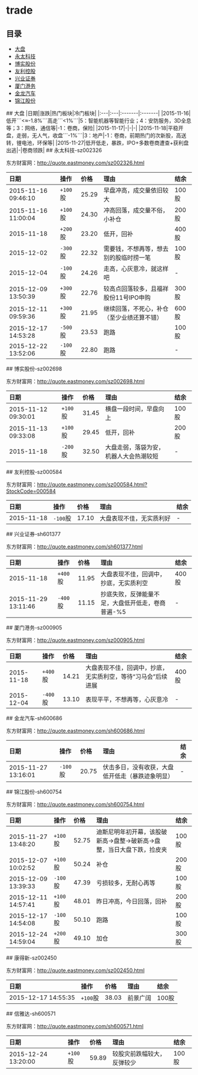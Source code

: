 # trade

## 目录
* [大盘](#dp)
* [永太科技](#sz002326)
* [博实股份](#sz002698)
* [友利控股](#sz000584)
* [兴业证券](#sh601377)
* [厦门港务](#sz000905)
* [金龙汽车](#sh600686)
* [锦江股份](#sh600754)

<a name="dp" />
## 大盘
|日期|涨跌|热门板块|冷门板块|
|:---|:---|:-------|:-------|
|2015-11-16|低开```<≈-1.8%```高走```<1%```|5：智能机器等智能行业；4：安防服务，3D全息等；3：网络，通信等|-1：卷商，保险|   
|2015-11-17|-|-|-|
|2015-11-18|平稳开盘，走弱，无人气，收盘```-1%```|3：地产|-1：卷商，前期热门的次新股，高送转，锂电池，环保等|
|2015-11-27|低开低走，暴跌，IPO+多数卷商遭查+获利盘出逃|-|卷商领跌|

<a name="sz002326" />
## 永太科技-sz002326

东方财富网：http://quote.eastmoney.com/sz002326.html   

|日期|操作|价格|理由|结余|
|:---|:---|:---|:---|:---|
|2015-11-16 09:46:10|```+100```股|25.29|早盘冲高，成交量依旧较大|100股|
|2015-11-16 11:00:04|```+100```股|24.30|冲高回落，成交量不俗，小补仓|200股|
|2015-11-18|```+200```股|23.20|低开，回补|400股|
|2015-12-02|```-300```股|22.32|需要钱，不想再等，想去别的股临时捞一笔|100股|
|2015-12-04|```-100```股|24.26|走高，心灰意冷，就这样吧|-|
|2015-12-09 13:50:39|```+300```股|22.76|较高点回落较多，且福祥股份11号IPO申购|300股|
|2015-12-11 09:59:36|```+300```股|21.95|继续回落，不死心，补仓（至少业绩还算不错）|600股|
|2015-12-17 14:53:28|```-500```股|23.53|跑路|100股|
|2015-12-22 13:52:06|```-100```股|22.80|跑路|-|


<a name="sz002698" />
## 博实股份-sz002698

东方财富网：http://quote.eastmoney.com/sz002698.html   

|日期|操作|价格|理由|结余|
|:---|:---|:---|:---|:---|
|2015-11-12 09:30:01|```+100```股|31.45|横盘一段时间，早盘向上|100股|
|2015-11-13 09:33:08|```+100```股|29.45|低开，回补|200股|
|2015-11-18|```-200```股|32.50|大盘走弱，落袋为安，机器人大会热潮较短|-|

<a name="sz000584" />
## 友利控股-sz000584

东方财富网：http://quote.eastmoney.com/sz000584.html?StockCode=000584   

|日期|操作|价格|理由|结余|
|:---|:---|:---|:---|:---|
|2015-11-18|```-100```股|17.10|大盘表现不佳，无实质利好|-|

<a name="sh601377" />
## 兴业证券-sh601377

东方财富网：http://quote.eastmoney.com/sh601377.html

|日期|操作|价格|理由|结余|
|:---|:---|:---|:---|:---|
|2015-11-18|```+400```股|11.95|大盘表现不佳，回调中，抄底，无实质利空|400股|
|2015-11-29 13:11:46|```-400```股|11.15|抄底失败，反弹能量不足，大盘低开低走，卷商普遍-%5|-|

<a name="sz000905" />
## 厦门港务-sz000905

东方财富网：http://quote.eastmoney.com/sz000905.html

|日期|操作|价格|理由|结余|
|:---|:---|:---|:---|:---|
|2015-11-18|```+400```股|14.21|大盘表现不佳，回调中，抄底，无实质利空，等待“习马会”后续进展|400股|
|2015-12-04|```-400```股|13.10|表现平平，不想再等，心灰意冷|-|

<a name="sh600686" />
## 金龙汽车-sh600686

东方财富网：http://quote.eastmoney.com/sh600686.html   

|日期|操作|价格|理由|结余|
|:---|:---|:---|:---|:---|
|2015-11-27 13:16:01|```-100```股|20.75|伏击多日，没有收获，大盘低开低走（暴跌迹象明显）|-|   

<a name="sh600754" />
## 锦江股份-sh600754

东方财富网：http://quote.eastmoney.com/sh600754.html   

|日期|操作|价格|理由|结余|
|:---|:---|:---|:---|:---|
|2015-11-27 13:48:20|```+100```股|52.75|迪斯尼明年初开幕，该股破新高->盘整->破新高->盘整，当日大盘下跌，捡皮夹|100股|
|2015-12-07 10:02:52|```+100```股|50.24|补仓|200股|
|2015-12-09 13:39:33|```-100```股|47.39|亏损较多，无耐心再等|100股|
|2015-12-11 14:57:41|```+100```股|48.01|昨日冲高，今日回落，回补|200股|
|2015-12-17 14:54:08|```-100```股|50.10|跑路|100股|
|2015-12-24 14:59:04|```+200```股|49.10|加仓|300股|

<a name="sz002450" />
## 康得新-sz002450

东方财富网：http://quote.eastmoney.com/sz002450.html

|日期|操作|价格|理由|结余|
|:---|:---|:---|:---|:---|
|2015-12-17 14:55:35|```+100```股|38.03|前景广阔|100股|

<a name="sh600571" />
## 信雅达-sh600571

东方财富网：http://quote.eastmoney.com/sh600571.html

|日期|操作|价格|理由|结余|
|:---|:---|:---|:---|:---|
|2015-12-24 13:20:00|```+100```股|59.89|较股灾前跌幅较大，反弹较少|100股|

